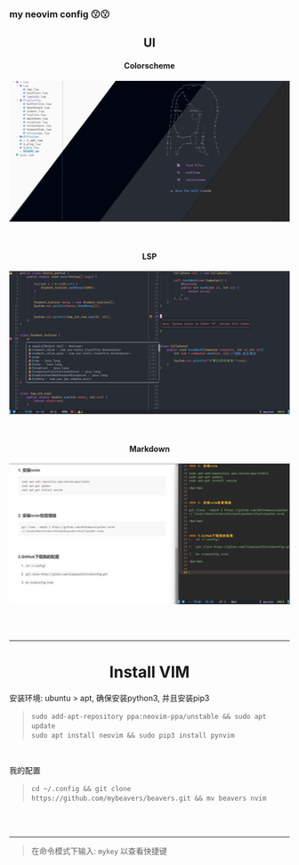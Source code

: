 ### my neovim config   😗😗



<h2 align="center"> UI </h2>

<h4 align = 'center'> Colorscheme </h4>

![colors](.image/b.png)

<br> 


<h4 align = 'center'> LSP </h4>


![lsp](.image/a.png)

<br> 


<h4 align = 'center'> Markdown </h4>

![markdown](.image/c.png)


<br><br><hr>



<h1 align="center"> Install VIM </h1>

安装环境: ubuntu > apt, 确保安装python3, 并且安装pip3  
> `sudo add-apt-repository ppa:neovim-ppa/unstable && sudo apt update`  
> `sudo apt install neovim && sudo pip3 install pynvim`

<br> 

我的配置  
> `cd ~/.config && git clone https://github.com/mybeavers/beavers.git && mv beavers nvim`


<br><br><hr>



> 在命令模式下输入: `mykey` 以查看快捷键
